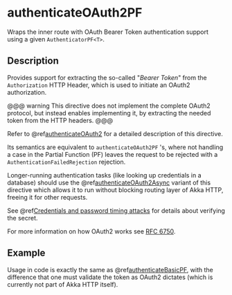 <a id="authenticateoauth2pf-java"></a>
# authenticateOAuth2PF

Wraps the inner route with OAuth Bearer Token authentication support using a given `AuthenticatorPF<T>`.

## Description

Provides support for extracting the so-called "*Bearer Token*" from the `Authorization` HTTP Header,
which is used to initiate an OAuth2 authorization.

@@@ warning
This directive does not implement the complete OAuth2 protocol, but instead enables implementing it,
by extracting the needed token from the HTTP headers.
@@@

Refer to @ref[authenticateOAuth2](authenticateOAuth2.md#authenticateoauth2-java) for a detailed description of this directive.

Its semantics are equivalent to `authenticateOAuth2PF` 's, where not handling a case in the Partial Function (PF)
leaves the request to be rejected with a `AuthenticationFailedRejection` rejection.

Longer-running authentication tasks (like looking up credentials in a database) should use the @ref[authenticateOAuth2Async](authenticateOAuth2Async.md#authenticateoauth2async-java)
variant of this directive which allows it to run without blocking routing layer of Akka HTTP, freeing it for other requests.

See @ref[Credentials and password timing attacks](index.md#credentials-and-timing-attacks-java) for details about verifying the secret.

For more information on how OAuth2 works see [RFC 6750](https://tools.ietf.org/html/rfc6750).

## Example

Usage in code is exactly the same as @ref[authenticateBasicPF](authenticateBasicPF.md#authenticatebasicpf-java),
with the difference that one must validate the token as OAuth2 dictates (which is currently not part of Akka HTTP itself).
